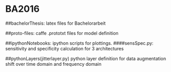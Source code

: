 # BA2016

##bachelorThesis:
latex files for Bachelorarbeit

##proto-files:
caffe .prototxt files for model definition

##ipythonNotebooks:
ipython scripts for plottings.
####sensSpec.py:
sensitivity and specificity calculation for 3 architectures

##pythonLayers(jitterlayer.py)
python layer definition for data augmentation
shift over time domain and frequency domain

